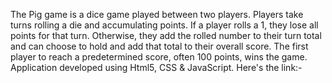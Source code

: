 The Pig game is a dice game played between two players. Players take turns rolling a die and accumulating points. If a player rolls a 1, they lose all points for that turn. Otherwise, they add the rolled number to their turn total and can choose to hold and add that total to their overall score. The first player to reach a predetermined score, often 100 points, wins the game.
Application developed using Html5, CSS & JavaScript.
Here's the link:- 
